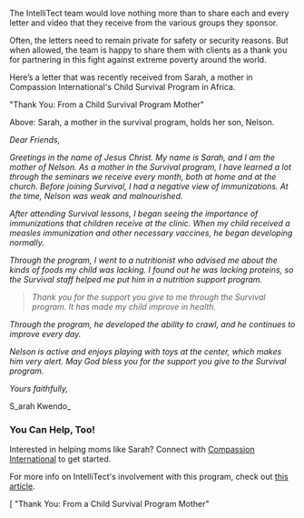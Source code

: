 

The IntelliTect team would love nothing more than to share each and every letter and video that they receive from the various groups they sponsor.

Often, the letters need to remain private for safety or security reasons. But when allowed, the team is happy to share them with clients as a thank you for partnering in this fight against extreme poverty around the world.

Here’s a letter that was recently received from Sarah, a mother in Compassion International's Child Survival Program in Africa.

 "Thank You: From a Child Survival Program Mother"

Above: Sarah, a mother in the survival program, holds her son, Nelson.

_Dear Friends,_

_Greetings in the name of Jesus Christ. My name is Sarah, and I am the mother of Nelson. As a mother in the Survival program, I have learned a lot through the seminars we receive every month, both at home and at the church. Before joining Survival, I had a negative view of immunizations. At the time, Nelson was weak and malnourished._

_After attending Survival lessons, I began seeing the importance of immunizations that children receive at the clinic. When my child received a measles immunization and other necessary vaccines, he began developing normally._

_Through the program, I went to a nutritionist who advised me about the kinds of foods my child was lacking. I found out he was lacking proteins, so the Survival staff helped me put him in a nutrition support program._

> _Thank you for the support you give to me through the Survival program. It has made my child improve in health._

_Through the program, he developed the ability to crawl, and he continues to improve every day._

_Nelson is active and enjoys playing with toys at the center, which makes him very alert. May God bless you for the support you give to the Survival program._

_Yours faithfully,_

S_arah Kwendo_

### You Can Help, Too!

Interested in helping moms like Sarah? Connect with [Compassion International](https://www.compassion.com/help-babies-mothers-in-poverty.htm) [](https://www.compassion.com/help-babies-mothers-in-poverty.htm) to get started.

For more info on IntelliTect's involvement with this program, check out [this article](https://intellitect.com/spotlight-child-survival-program/).

[ "Thank You: From a Child Survival Program Mother"
